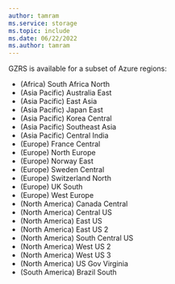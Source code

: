 ```yaml
---
author: tamram
ms.service: storage
ms.topic: include
ms.date: 06/22/2022
ms.author: tamram
---
```


GZRS is available for a subset of Azure regions:

- (Africa) South Africa North
- (Asia Pacific) Australia East
- (Asia Pacific) East Asia
- (Asia Pacific) Japan East
- (Asia Pacific) Korea Central
- (Asia Pacific) Southeast Asia
- (Asia Pacific) Central India
- (Europe) France Central
- (Europe) North Europe
- (Europe) Norway East
- (Europe) Sweden Central
- (Europe) Switzerland North
- (Europe) UK South
- (Europe) West Europe
- (North America) Canada Central
- (North America) Central US
- (North America) East US
- (North America) East US 2
- (North America) South Central US
- (North America) West US 2
- (North America) West US 3
- (North America) US Gov Virginia
- (South America) Brazil South
